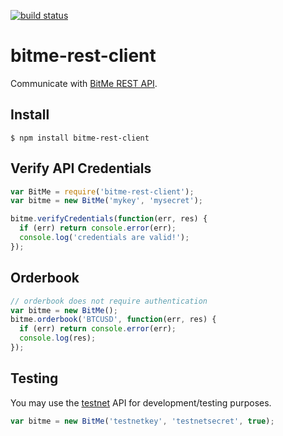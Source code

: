 [![build status](https://secure.travis-ci.org/bitme/node-rest-client.png)](http://travis-ci.org/bitme/node-rest-client)
# bitme-rest-client

Communicate with [BitMe REST API](http://bitme.github.com/rest/).

## Install

```
$ npm install bitme-rest-client
```

## Verify API Credentials

```js
var BitMe = require('bitme-rest-client');
var bitme = new BitMe('mykey', 'mysecret');

bitme.verifyCredentials(function(err, res) {
  if (err) return console.error(err);
  console.log('credentials are valid!');
});
```

## Orderbook

```js
// orderbook does not require authentication
var bitme = new BitMe();
bitme.orderbook('BTCUSD', function(err, res) {
  if (err) return console.error(err);
  console.log(res);
});
```

## Testing

You may use the [testnet](https://test.bitme.com) API for development/testing 
purposes.

```js
var bitme = new BitMe('testnetkey', 'testnetsecret', true);
```
